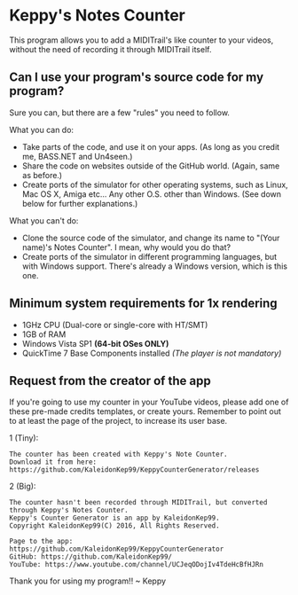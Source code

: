 # Keppy's Notes Counter
This program allows you to add a MIDITrail's like counter to your videos, without the need of recording it through MIDITrail itself.

## Can I use your program's source code for my program?
Sure you can, but there are a few "rules" you need to follow.

What you can do:
- Take parts of the code, and use it on your apps. (As long as you credit me, BASS.NET and Un4seen.)
- Share the code on websites outside of the GitHub world. (Again, same as before.)
- Create ports of the simulator for other operating systems, such as Linux, Mac OS X, Amiga etc... Any other O.S. other than Windows. (See down below for further explanations.)

What you can't do:
- Clone the source code of the simulator, and change its name to "(Your name)'s Notes Counter". I mean, why would you do that?
- Create ports of the simulator in different programming languages, but with Windows support. There's already a Windows version, which is this one.

## Minimum system requirements for 1x rendering
- 1GHz CPU (Dual-core or single-core with HT/SMT)
- 1GB of RAM
- Windows Vista SP1 **(64-bit OSes ONLY)**
- QuickTime 7 Base Components installed *(The player is not mandatory)*

## Request from the creator of the app
If you're going to use my counter in your YouTube videos, please add one of these pre-made credits templates, or create yours.
Remember to point out to at least the page of the project, to increase its user base.

1 (Tiny):
```
The counter has been created with Keppy's Note Counter.
Download it from here: https://github.com/KaleidonKep99/KeppyCounterGenerator/releases
```

2 (Big):
```
The counter hasn't been recorded through MIDITrail, but converted through Keppy's Notes Counter.
Keppy's Counter Generator is an app by KaleidonKep99.
Copyright KaleidonKep99(C) 2016, All Rights Reserved.

Page to the app: https://github.com/KaleidonKep99/KeppyCounterGenerator
GitHub: https://github.com/KaleidonKep99/
YouTube: https://www.youtube.com/channel/UCJeqODojIv4TdeHcBfHJRn
```

Thank you for using my program!!
~ Keppy
